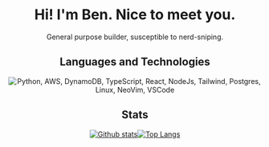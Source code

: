 <h1 align="center">Hi! I'm Ben. Nice to meet you.</h1>
<p align="center">General purpose builder, susceptible to nerd-sniping.</p>

<h2 align="center">Languages and Technologies</h2>
<p align="center">
  <img src="https://skillicons.dev/icons?i=python,aws,dynamodb,ts,react,nodejs,tailwind,postgres,linux,neovim,vscode" alt="Python, AWS, DynamoDB, TypeScript, React, NodeJs, Tailwind, Postgres, Linux, NeoVim, VSCode" />
</p>

<h2 align="center">Stats</h2>
<p>
  <a href="https://github-readme-stats.vercel.app"style="display: flex; justify-content: center; align-items: flex-start;">
    <img src="https://github-readme-stats.vercel.app/api?username=willcodefortea&theme=aura&show_icons=true&hide_rank=true&custom_title=Stats&count_private=true&hide_border=true&hide=stars,issues,contribs&line_height=24&bg_color=0d1117" alt="Github stats" />
    <img src="https://github-readme-stats.vercel.app/api/top-langs/?username=willcodefortea&layout=compact&theme=aura&count_private=true&hide_border=true&bg_color=0d1117" alt="Top Langs">
  </a>
</p>
